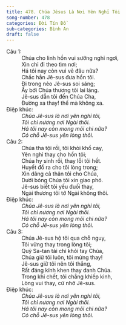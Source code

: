 ```yaml
---
title: 478. Chúa Jêsus Là Nơi Yên Nghỉ Tôi
song-number: 478
categories: Đời Tín Đồ
sub-categories: Bình An
draft: false
---
```

<dl><dt>Câu 1:</dt><dd data-verse="1">Chúa cho linh hồn vui sướng nghỉ ngơi, <br/>Xin chỉ đi theo tìm nơi; <br/>Há tôi nay còn vui vẻ đâu nữa? <br/>Chắc hẳn Jê-sus đưa hồn tôi. <br/>Đi trong nẻo Jê-sus soi sáng; <br/>Ấy bởi Chúa thương tôi lai láng. <br/>Jê-sus dẫn tôi đến Chúa Cha, <br/>Đường xa thay! thế mà không xa. </dd><dt>Điệp khúc:</dt><dd data-chorus="1"><em>Chúa Jê-sus là nơi yên nghỉ tôi, <br/>Tôi chỉ nương nơi Ngài thôi. <br/>Há tôi nay còn mong mỏi chi nữa? <br/>Có chỗ Jê-sus yên lòng thôi. </em></dd><dt>Câu 2:</dt><dd data-verse="2">Chúa tha tội rồi, tôi khỏi khổ cay, <br/>Yên nghỉ thay cho hồn tôi; <br/>Chúa hy sinh rồi, thay lỗi tôi hết. <br/>Huyết đổ ra cho tôi lòng trong; <br/>Xin dâng cả thân tôi cho Chúa, <br/>Dưới bóng Chúa tôi xin giao phó. <br/>Jê-sus biết tôi yếu đuối thay, <br/>Ngài thương tôi tớ Ngài không thôi. </dd><dt>Điệp khúc:</dt><dd data-chorus="1"><em>Chúa Jê-sus là nơi yên nghỉ tôi, <br/>Tôi chỉ nương nơi Ngài thôi. <br/>Há tôi nay còn mong mỏi chi nữa? <br/>Có chỗ Jê-sus yên lòng thôi. </em></dd><dt>Câu 3:</dt><dd data-verse="3">Chúa Jê-sus hộ tôi qua chỗ nguy, <br/>Tôi vững thay trong lòng tôi; <br/>Quỷ Sa-tan tài chi khỏi tay Chúa, <br/>Chúa giữ tôi luôn, tôi mừng thay! <br/>Jê-sus giữ tôi nên tôi thắng, <br/>Rất đáng kính khen thay danh Chúa. <br/>Trong khi chết, tôi chẳng khiếp kinh, <br/>Lòng vui thay, cứ nhờ Jê-sus. </dd><dt>Điệp khúc:</dt><dd data-chorus="1"><em>Chúa Jê-sus là nơi yên nghỉ tôi, <br/>Tôi chỉ nương nơi Ngài thôi. <br/>Há tôi nay còn mong mỏi chi nữa? <br/>Có chỗ Jê-sus yên lòng thôi. </em></dd></dl>